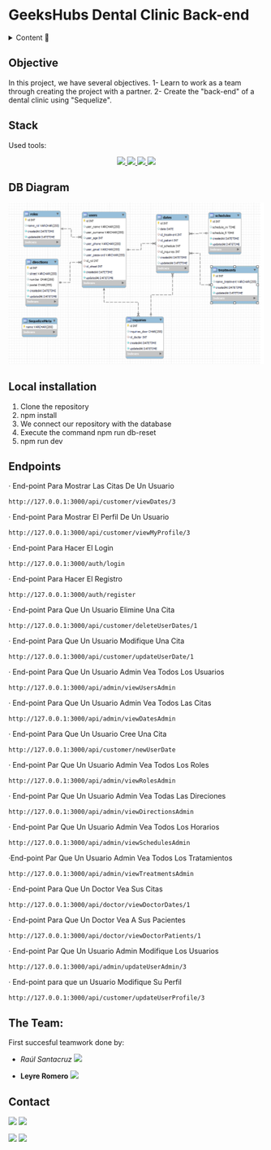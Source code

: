 # GeeksHubs Dental Clinic Back-end

<details>
  <summary>Content 📝</summary>
  <ol>
    <li><a href="#objetivo">Objetive</a></li>
    <li><a href="#stack">Stack</a></li>
    <li><a href="#diagrama-bd">Diagram</a></li>
    <li><a href="#instalación-en-local">Installation</a></li>
    <li><a href="#endpoints">Endpoints</a></li>
    <li><a href="#agradecimientos">The Team</a></li>
    <li><a href="#contacto">Contact</a></li>
  </ol>
</details>

## Objective
In this project, we have several objectives.
1- Learn to work as a team through creating the project with a partner.
2- Create the "back-end" of a dental clinic using "Sequelize".

## Stack
Used tools:
<div align="center">
<a href="https://sequelize.org/">
    <img src= "https://img.shields.io/badge/sequelize-323330?style=for-the-badge&logo=sequelize&logoColor=white"/>
</a>
<a href="https://www.expressjs.com/">
    <img src= "https://img.shields.io/badge/express.js-%23404d59.svg?style=for-the-badge&logo=express&logoColor=%2361DAFB"/>
</a>
<a href="https://nodejs.org/es/">
    <img src= "https://img.shields.io/badge/node.js-026E00?style=for-the-badge&logo=node.js&logoColor=white"/>
</a>
<a href="https://developer.mozilla.org/es/docs/Web/JavaScript">
    <img src= "https://img.shields.io/badge/javascipt-EFD81D?style=for-the-badge&logo=javascript&logoColor=black"/>
</a>
 </div>


## DB Diagram
!['imagen-db'](./_images/db.png)

## Local installation
1. Clone the repository
2. npm install
3. We connect our repository with the database
4. Execute the command npm run db-reset
5. npm run dev
## Endpoints
 · End-point Para Mostrar Las Citas De Un Usuario
 ```
 http://127.0.0.1:3000/api/customer/viewDates/3
 ```
· End-point Para Mostrar El Perfil De Un Usuario
```
http://127.0.0.1:3000/api/customer/viewMyProfile/3
```
· End-point Para Hacer El Login
```
http://127.0.0.1:3000/auth/login
```
· End-point Para Hacer El Registro
```
http://127.0.0.1:3000/auth/register
```
· End-point Para Que Un Usuario Elimine Una Cita
```
http://127.0.0.1:3000/api/customer/deleteUserDates/1
```
· End-point Para Que Un Usuario Modifique Una Cita
```
http://127.0.0.1:3000/api/customer/updateUserDate/1
```
· End-point Para Que Un Usuario Admin Vea Todos Los Usuarios
```
http://127.0.0.1:3000/api/admin/viewUsersAdmin
```
· End-point Para Que Un Usuario Admin Vea Todos Las Citas
```
http://127.0.0.1:3000/api/admin/viewDatesAdmin
```
· End-point Para Que Un Usuario Cree Una Cita
```
http://127.0.0.1:3000/api/customer/newUserDate
```
· End-point Par Que Un Usuario Admin Vea Todos Los Roles
```
http://127.0.0.1:3000/api/admin/viewRolesAdmin
```
· End-point Par Que Un Usuario Admin Vea Todas Las Direciones
```
http://127.0.0.1:3000/api/admin/viewDirectionsAdmin
```
· End-point Par Que Un Usuario Admin Vea Todos Los Horarios
```
http://127.0.0.1:3000/api/admin/viewSchedulesAdmin
```
·End-point Par Que Un Usuario Admin Vea Todos Los Tratamientos
```
http://127.0.0.1:3000/api/admin/viewTreatmentsAdmin
```
· End-point Para Que Un Doctor Vea Sus Citas
```
http://127.0.0.1:3000/api/doctor/viewDoctorDates/1
```
· End-point Para Que Un Doctor Vea A Sus Pacientes
```
http://127.0.0.1:3000/api/doctor/viewDoctorPatients/1
```
· End-point Par Que Un Usuario Admin Modifique Los Usuarios
```
http://127.0.0.1:3000/api/admin/updateUserAdmin/3
```
· End-point para que un Usuario Modifique Su Perfil
```
http://127.0.0.1:3000/api/customer/updateUserProfile/3
```

## The Team:
First succesful teamwork done by:


- *Raúl Santacruz*
<a href="https://github.com/raulscz10" target="_blank"><img src="https://img.shields.io/badge/github-24292F?style=for-the-badge&logo=github&logoColor=white" target="_blank"></a>

- **Leyre Romero**
<a href="https://github.com/leyreromero" target="_blank"><img src="https://img.shields.io/badge/github-24292F?style=for-the-badge&logo=github&logoColor=red" target="_blank"></a>


## Contact
<a href = "mailto:raulscz10@gmail.com"><img src="https://img.shields.io/badge/Gmail-C6362C?style=for-the-badge&logo=gmail&logoColor=white" target="_blank"></a>
<a href="https://www.linkedin.com/in/ra%C3%BAl-santacruz-b062241a1/" target="_blank"><img src="https://img.shields.io/badge/-LinkedIn-%230077B5?style=for-the-badge&logo=linkedin&logoColor=white" target="_blank"></a>
</p>

<a href = "romeroleyredev@gmail.com"><img src="https://img.shields.io/badge/Gmail-C6362C?style=for-the-badge&logo=gmail&logoColor=white" target="_blank"></a>
<a href="https://www.linkedin.com/in/leyre-romero-24928426b/" target="_blank"><img src="https://img.shields.io/badge/-LinkedIn-%230077B5?style=for-the-badge&logo=linkedin&logoColor=white" target="_blank"></a>
</p>